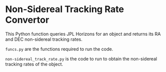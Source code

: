 # Non-Sidereal Tracking Rate Convertor

This Python function queries JPL Horizons for an object and returns its RA and DEC non-sidereal tracking rates.
 
```funcs.py``` are the functions required to run the code.

```non-sidereal_track_rate.py``` is the code to run to obtain the non-sidereal tracking rates of the object.
